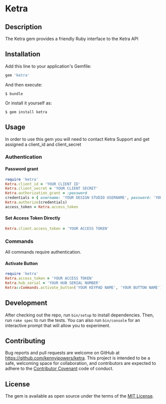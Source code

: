 # Ketra

## Description

The Ketra gem provides a friendly Ruby interface to the Ketra API

## Installation

Add this line to your application's Gemfile:

```ruby
gem 'ketra'
```

And then execute:

    $ bundle

Or install it yourself as:

    $ gem install ketra

## Usage

In order to use this gem you will need to contact Ketra Support and get assigned a client_id and client_secret

### Authentication

#### Password grant

```ruby
require 'ketra'
Ketra.client_id = 'YOUR CLIENT ID'
Ketra.client_secret = 'YOUR CLIENT SECRET'
Ketra.authorization_grant = :password
credentials = { username: 'YOUR DESIGN STUDIO USERNAME', password: 'YOUR DESIGN STUDIO PASSWORD' }
Ketra.authorize(credentials)
access_token = Ketra.access_token
```

#### Set Access Token Directly

```ruby
Ketra.client.access_token = 'YOUR ACCESS TOKEN'
```

### Commands

All commands require authentication.

#### Activate Button

```ruby
require 'ketra'
Ketra.access_token = 'YOUR ACCESS TOKEN'
Ketra.hub_serial = 'YOUR HUB SERIAL NUMBER'
Ketra::Commands.activate_button('YOUR KEYPAD NAME', 'YOUR BUTTON NAME')
```

## Development

After checking out the repo, run `bin/setup` to install dependencies. Then, run `rake spec` to run the tests. You can also run `bin/console` for an interactive prompt that will allow you to experiment.

## Contributing

Bug reports and pull requests are welcome on GitHub at https://github.com/kennyjpowers/ketra. This project is intended to be a safe, welcoming space for collaboration, and contributors are expected to adhere to the [Contributor Covenant](contributor-covenant.org) code of conduct.


## License

The gem is available as open source under the terms of the [MIT License](http://opensource.org/licenses/MIT).

